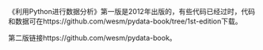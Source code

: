 《利用Python进行数据分析》第一版是2012年出版的，有些代码已经过时，代码和数据可在https://github.com/wesm/pydata-book/tree/1st-edition下载。

第二版链接https://github.com/wesm/pydata-book。
